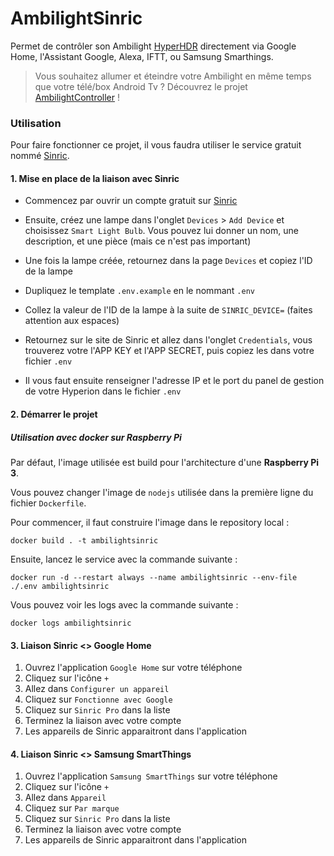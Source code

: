 # AmbilightSinric

Permet de contrôler son Ambilight [HyperHDR](https://github.com/awawa-dev/HyperHDR) directement via Google Home, l'Assistant Google, Alexa, IFTT, ou Samsung Smarthings.

> Vous souhaitez allumer et éteindre votre Ambilight en même temps que votre télé/box Android Tv ?
> Découvrez le projet [AmbilightController](https://github.com/n-rocher/AmbilightController) !

### Utilisation

Pour faire fonctionner ce projet, il vous faudra utiliser le service gratuit nommé [Sinric](https://sinric.pro/).

#### 1. Mise en place de la liaison avec Sinric

- Commencez par ouvrir un compte gratuit sur [Sinric](https://sinric.pro/)
- Ensuite, créez une lampe dans l'onglet `Devices` > `Add Device` et choisissez `Smart Light Bulb`. Vous pouvez lui donner un nom, une description, et une pièce (mais ce n'est pas important)
- Une fois la lampe créée, retournez dans la page `Devices` et copiez l'ID de la lampe

- Dupliquez le template `.env.example` en le nommant `.env`

- Collez la valeur de l'ID de la lampe à la suite de `SINRIC_DEVICE=` (faites attention aux espaces)

- Retournez sur le site de Sinric et allez dans l'onglet `Credentials`, vous trouverez votre l'APP KEY et l'APP SECRET, puis copiez les dans votre fichier `.env`

- Il vous faut ensuite renseigner l'adresse IP et le port du panel de gestion de votre Hyperion dans le fichier `.env`

#### 2. Démarrer le projet

##### Utilisation avec docker sur Raspberry Pi
Par défaut, l'image utilisée est build pour l'architecture d'une **Raspberry Pi 3**.

Vous pouvez changer l'image de ``nodejs`` utilisée dans la première ligne du fichier ``Dockerfile``.

Pour commencer, il faut construire l'image dans le repository local :

`docker build . -t ambilightsinric`

Ensuite, lancez le service avec la commande suivante :

`docker run -d --restart always --name ambilightsinric --env-file ./.env ambilightsinric`

Vous pouvez voir les logs avec la commande suivante :

`docker logs ambilightsinric`

#### 3. Liaison Sinric <> Google Home
1. Ouvrez l'application `Google Home` sur votre téléphone
1. Cliquez sur l'icône `+`
1. Allez dans `Configurer un appareil`
1. Cliquez sur `Fonctionne avec Google`
1. Cliquez sur `Sinric Pro` dans la liste 
1. Terminez la liaison avec votre compte
1. Les appareils de Sinric apparaitront dans l'application

#### 4. Liaison Sinric <> Samsung SmartThings
1. Ouvrez l'application `Samsung SmartThings` sur votre téléphone
1. Cliquez sur l'icône `+`
1. Allez dans `Appareil`
1. Cliquez sur `Par marque`
1. Cliquez sur `Sinric Pro` dans la liste 
1. Terminez la liaison avec votre compte
1. Les appareils de Sinric apparaitront dans l'application